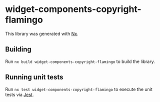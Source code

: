 # widget-components-copyright-flamingo

This library was generated with [Nx](https://nx.dev).

## Building

Run `nx build widget-components-copyright-flamingo` to build the library.

## Running unit tests

Run `nx test widget-components-copyright-flamingo` to execute the unit tests via [Jest](https://jestjs.io).
